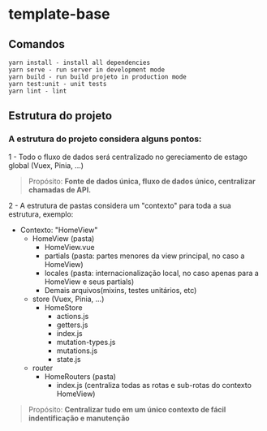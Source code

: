 # template-base

## Comandos
```
yarn install - install all dependencies
yarn serve - run server in development mode
yarn build - run build projeto in production mode
yarn test:unit - unit tests
yarn lint - lint
```

## Estrutura do projeto

### A estrutura do projeto considera alguns pontos:

1 - Todo o fluxo de dados será centralizado no gereciamento de estago global (Vuex, Pinia, ...)
> Propósito: **Fonte de dados única, fluxo de dados único, centralizar chamadas de API.**

2 - A estrutura de pastas considera um "contexto" para toda a sua estrutura, exemplo:
  - Contexto: "HomeView"
    - HomeView (pasta)
      - HomeView.vue
      - partials (pasta: partes menores da view principal, no caso a HomeView)
      - locales (pasta: internacionalização local, no caso apenas para a HomeView e seus partials)
      - Demais arquivos(mixins, testes unitários, etc)
    - store (Vuex, Pinia, ...)
      - HomeStore
        - actions.js
        - getters.js
        - index.js
        - mutation-types.js
        - mutations.js
        - state.js
    - router
      - HomeRouters (pasta)
        - index.js (centraliza todas as rotas e sub-rotas do contexto HomeView)
> Propósito: **Centralizar tudo em um único contexto de fácil indentificação e manutenção**